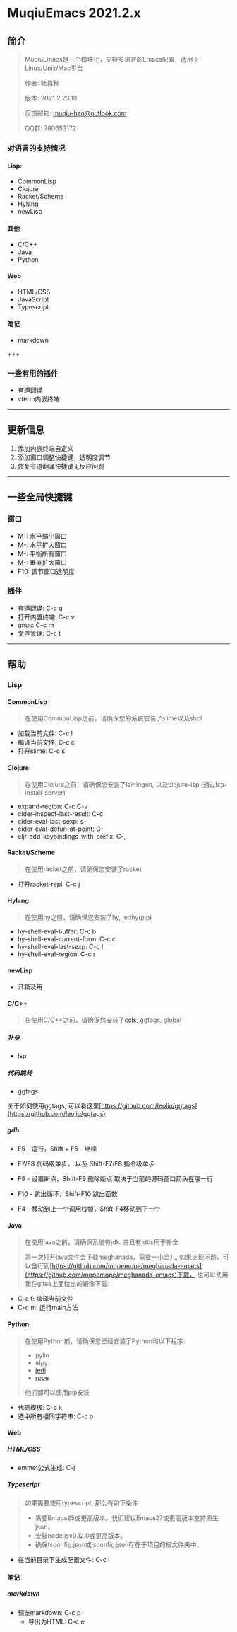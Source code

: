 # MuqiuEmacs 2021.2.x

## 简介

> MuqiuEmacs是一个模块化，支持多语言的Emacs配置，适用于Linux/Unix/Mac平台
>
> 作者: 韩暮秋
>
> 版本: 2021.2.23.10
>
> 反馈邮箱: muqiu-han@outlook.com
>
> QQ群: 780653172

### 对语言的支持情况

#### Lisp:

+ CommonLisp
+ Clojure
+ Racket/Scheme
+ Hylang
+ newLisp

#### 其他

+ C/C++
+ Java
+ Python

#### Web

+ HTML/CSS
+ JavaScript
+ Typescript

#### 笔记

+ markdown

+++



### 一些有用的插件

+ 有道翻译
+ vterm内嵌终端

---



## 更新信息

1. 添加内嵌终端自定义
2. 添加窗口调整快捷键，透明度调节
3. 修复有道翻译快捷键无反应问题

---



## 一些全局快捷键

### 窗口

+ M-<left>: 水平缩小窗口
+ M-<right>: 水平扩大窗口
+ M-<up>: 平衡所有窗口
+ M-<down>: 垂直扩大窗口
+ F10: 调节窗口透明度



### 插件

+ 有道翻译: C-c q
+ 打开内置终端: C-c v
+ gnus: C-c m
+ 文件管理: C-c t

---



## 帮助

### Lisp

#### CommonLisp

> 在使用CommonLisp之前，请确保您的系统安装了slime以及sbcl

+ 加载当前文件: C-c l
+ 编译当前文件: C-c c
+ 打开slime: C-c s



#### Clojure

> 在使用Clojure之前，请确保您安装了leiningen, 以及clojure-lsp (通过lsp-install-server)

+ expand-region: C-c C-v
+ cider-inspect-last-result: C-c <tab>
+ cider-eval-last-sexp: s-<return>
+ cider-eval-defun-at-point: C-<return>
+ cljr-add-keybindings-with-prefix: C-,



#### Racket/Scheme

> 在使用racket之前，请确保您安装了racket

+ 打开racket-repl: C-c j



#### Hylang

> 在使用hy之前，请确保您安装了hy, jedhy(pip)

+ hy-shell-eval-buffer: C-c b
+ hy-shell-eval-current-form: C-c c
+ hy-shell-eval-last-sexp: C-c l
+ hy-shell-eval-region: C-c r



#### newLisp

+ 开箱及用



#### C/C++

> 在使用C/C++之前，请确保您安装了[ccls](https://github.com/MaskRay/ccls), ggtags, global

##### 补全

+ lsp

##### 代码跳转

+ ggtags

关于如何使用ggtags, 可以看这里[https://github.com/leoliu/ggtags](https://github.com/leoliu/ggtags)

##### gdb

+ F5 - 运行，Shift + F5 - 继续

+ F7/F8 代码级单步， 以及 Shift-F7/F8 指令级单步

+ F9 - 设置断点，Shift-F9 删除断点  取决于当前的源码窗口箭头在哪一行

+ F10 - 跳出循环，Shift-F10 跳出函数

+ F4 - 移动到上一个调用栈帧，Shift-F4移动到下一个



#### Java

> 在使用java之前，请确保系统有jdk. 并且有jdtls用于补全
>
> 第一次打开java文件会下载meghanada，需要一小会儿, 如果出现问题，可以自行到[https://github.com/mopemope/meghanada-emacs](https://github.com/mopemope/meghanada-emacs)下载， 也可以使用我在gitee上面给出的镜像下载: 

+ C-c f: 编译当前文件
+ C-c m: 运行main方法

#### Python

> 在使用Python前，请确保您已经安装了Python和以下程序:
>
> + pylin
> + elpy
> + [jedi](https://link.jianshu.com?t=https://github.com/davidhalter/jedi) 
> + [rope](https://link.jianshu.com?t=https://github.com/python-rope/rope)
>
> 他们都可以使用pip安装

+ 代码模板: C-c k
+ 选中所有相同字符串: C-c o



#### Web

##### HTML/CSS

+ emmet公式生成: C-j



##### Typescript

> 如果需要使用typescript, 那么有如下条件
>
> + 需要Emacs25或更高版本。我们建议Emacs27或更高版本支持原生json。
> + 安装node.jsv0.12.0或更高版本。
> + 确保tsconfig.json或jsconfig.json存在于项目的根文件夹中。

+ 在当前目录下生成配置文件: C-c l



#### 笔记

##### markdown

+ 预览markdown: C-c p
  + 导出为HTML: C-c e



